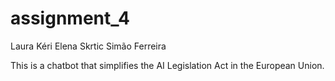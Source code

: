 # assignment_4

Laura Kéri
Elena Skrtic
Simão Ferreira

This is a chatbot that simplifies the AI Legislation Act in the European Union.
